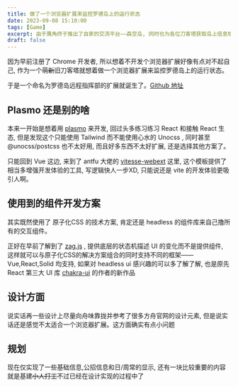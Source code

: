 ```yaml
---
title: 做了一个浏览器扩展来监控罗德岛上的运行状态
date: 2023-09-08 15:10:00
tags: [Game]
excerpt: 由于鹰角终于推出了自家的交流平台——森空岛, 同时也为各位刀客塔获取岛上信息增加了一些途径, 终于不需要打开游戏就能看到岛上的运行状态啦, 于是我也就基于森空岛的 API 开发了一个简单的浏览器扩展, 用来监控罗德岛上的运行状态。
draft: false
---
```


因为早前注册了 Chrome 开发者, 所以想着不开发个浏览器扩展好像有点对不起自己, 作为一个萌~~新~~旧刀客塔就想着做一个浏览器扩展来监控罗德岛上的运行状态。

于是一个命名为罗德岛远程指挥部的扩展就诞生了。[Github 地址](https://github.com/enpitsuLin/rhodes-headquarters)

## Plasmo 还是别的啥

本来一开始是想着用 [plasmo](https://github.com/PlasmoHQ/plasmo) 来开发, 回过头多练习练习 React 和接触 React 生态, 但是发现这个只能使用 Tailwind 而不能使用心水的 Unocss , 同时甚至 @unocss/postcss 也不太好用, 而且好多东西不太好扩展, 还是选择其他方案了。

只能回到 Vue 这边, 来到了 antfu 大佬的 [vitesse-webext](https://github.com/antfu/vitesse-webext) 这里, 这个模板提供了相当多增强开发体验的工具, 写逻辑快人一步XD, 只能说还是 vite 的开发体验更吸引人啊。

## 使用到的组件开发方案

其实既然使用了 原子化CSS 的技术方案, 肯定还是 headless 的组件库来自己撸所有的交互组件。

正好在早前了解到了 [zag.js](https://zagjs.com/) , 提供底层的状态机描述 UI 的变化而不是提供组件, 这样就可以与原子化CSS的解决方案组合的同时支持不同的框架—— Vue,React,Solid 均支持, 如果对 headless ui 感兴趣的可以多了解了解, 也是原先 React 第三大 UI 库 [chakra-ui](https://github.com/chakra-ui) 的作者的新作品 

## 设计方面

说实话再一些设计上尽量向舟味靠拢并参考了很多方舟官网的设计元素, 但是说实话还是感觉不太适合一个浏览器扩展。这方面确实有点小问题

## 规划

现在仅实现了一些基础信息,公招信息和日/周常的显示, 还有一块比较重要的内容就是基建~~小人打工~~不过已经在设计实现的过程中了
